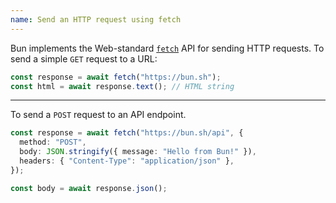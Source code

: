 ```yaml
---
name: Send an HTTP request using fetch
---
```


Bun implements the Web-standard [`fetch`](https://developer.mozilla.org/en-US/docs/Web/API/Fetch_API) API for sending HTTP requests. To send a simple `GET` request to a URL:

```ts
const response = await fetch("https://bun.sh");
const html = await response.text(); // HTML string
```

---

To send a `POST` request to an API endpoint.

```ts
const response = await fetch("https://bun.sh/api", {
  method: "POST",
  body: JSON.stringify({ message: "Hello from Bun!" }),
  headers: { "Content-Type": "application/json" },
});

const body = await response.json();
```
